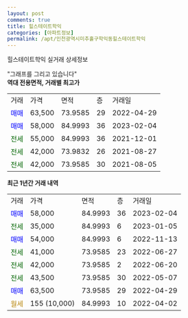 ```yaml
---
layout: post
comments: true
title: 힐스테이트학익
categories: [아파트정보]
permalink: /apt/인천광역시미추홀구학익동힐스테이트학익
---
```


힐스테이트학익 실거래 상세정보

<script type="text/javascript">
  google.charts.load('current', {'packages':['line', 'corechart']});
  google.charts.setOnLoadCallback(drawChart);

  function drawChart() {
    var data = new google.visualization.DataTable();
    data.addColumn('date', '거래일');
    data.addColumn('number', "매매");
    data.addColumn('number', "전세");
    data.addColumn('number', "전매");

    data.addRows([[new Date(Date.parse("2023-02-04")), 58000, null, null], [new Date(Date.parse("2023-01-05")), null, 35000, null], [new Date(Date.parse("2022-11-13")), 54000, null, null], [new Date(Date.parse("2022-06-27")), null, 41000, null], [new Date(Date.parse("2022-06-20")), null, 42000, null], [new Date(Date.parse("2022-05-07")), null, 43500, null], [new Date(Date.parse("2022-04-29")), 63500, null, null], [new Date(Date.parse("2022-04-02")), null, null, null]]);

    var options = {
      hAxis: {
        format: 'yyyy/MM/dd'
      },    
      lineWidth: 0,
      pointsVisible: true,    
      title: '최근 1년간 유형별 실거래가 분포',
      legend: { position: 'bottom' }
    };

    var formatter = new google.visualization.NumberFormat({pattern:'###,###'} );
    formatter.format(data, 1);
    formatter.format(data, 2);
    
    setTimeout(function() {
        var chart = new google.visualization.LineChart(document.getElementById('columnchart_material'));
        chart.draw(data, (options));
        document.getElementById('loading').style.display = 'none';
    }, 200);
  }
</script>


<div id="loading" style="z-index:20; display: block; margin-left: 0px">"그래프를 그리고 있습니다"</div>
<div id="columnchart_material" style="width: 95%; margin-left: 0px; display: block"></div>
<!-- contents start -->
<b>역대 전용면적, 거래별 최고가</b>
<table class="sortable">
    <tr>
      <td>거래</td>
      <td>가격</td>
      <td>면적</td>
      <td>층</td>
      <td>거래일</td>
    </tr>
        <tr>
          <td><a style="color: blue">매매</a></td>
          <td>63,500</td>
          <td>73.9585</td>
          <td>29</td>
          <td>2022-04-29</td>
        </tr>            <tr>
          <td><a style="color: blue">매매</a></td>
          <td>58,000</td>
          <td>84.9993</td>
          <td>36</td>
          <td>2023-02-04</td>
        </tr>        
        <tr>
              <td><a style="color: darkgreen">전세</a></td>
              <td>55,000</td>
              <td>84.9993</td>
              <td>36</td>
              <td>2021-12-01</td>
            </tr>            <tr>
              <td><a style="color: darkgreen">전세</a></td>
              <td>42,000</td>
              <td>73.9832</td>
              <td>26</td>
              <td>2021-08-27</td>
            </tr>            <tr>
              <td><a style="color: darkgreen">전세</a></td>
              <td>42,000</td>
              <td>73.9585</td>
              <td>30</td>
              <td>2021-08-05</td>
            </tr>        
    
</table>

<b>최근 1년간 거래 내역</b>

<table class="sortable">
    <tr>
      <td>거래</td>
      <td>가격</td>
      <td>면적</td>
      <td>층</td>
      <td>거래일</td>
    </tr>
    <tr>
      <td><a style="color: blue">매매</a></td>
      <td>58,000</td>
      <td>84.9993</td>
      <td>36</td>
      <td>2023-02-04</td>
    </tr>          <tr>
      <td><a style="color: darkgreen">전세</a></td>
      <td>35,000</td>
      <td>84.9993</td>
      <td>6</td>
      <td>2023-01-05</td>
    </tr>          <tr>
      <td><a style="color: blue">매매</a></td>
      <td>54,000</td>
      <td>84.9993</td>
      <td>6</td>
      <td>2022-11-13</td>
    </tr>          <tr>
      <td><a style="color: darkgreen">전세</a></td>
      <td>41,000</td>
      <td>73.9585</td>
      <td>23</td>
      <td>2022-06-27</td>
    </tr>          <tr>
      <td><a style="color: darkgreen">전세</a></td>
      <td>42,000</td>
      <td>73.9585</td>
      <td>2</td>
      <td>2022-06-20</td>
    </tr>          <tr>
      <td><a style="color: darkgreen">전세</a></td>
      <td>43,500</td>
      <td>73.9585</td>
      <td>30</td>
      <td>2022-05-07</td>
    </tr>          <tr>
      <td><a style="color: blue">매매</a></td>
      <td>63,500</td>
      <td>73.9585</td>
      <td>29</td>
      <td>2022-04-29</td>
    </tr>          <tr>
      <td><a style="color: darkgoldenrod">월세</a></td>
      <td>155 (10,000)</td>
      <td>84.9993</td>
      <td>10</td>
      <td>2022-04-02</td>
    </tr>      </table>
<!-- contents end -->    

